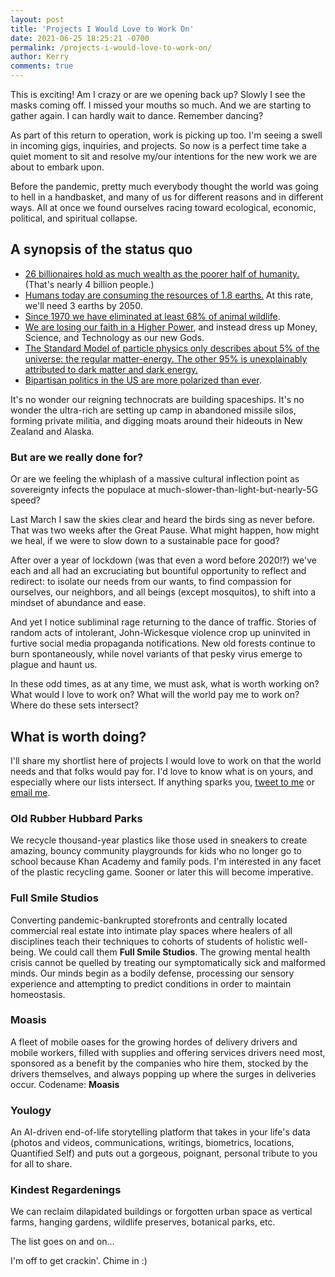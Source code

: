 ```yaml
---
layout: post
title: 'Projects I Would Love to Work On'
date: 2021-06-25 18:25:21 -0700
permalink: /projects-i-would-love-to-work-on/
author: Kerry
comments: true
---
```


This is exciting! Am I crazy or are we opening back up? Slowly I see the masks coming off. I missed your mouths so much. And we are starting to gather again. I can hardly wait to dance. Remember dancing?

As part of this return to operation, work is picking up too. I'm seeing a swell in incoming gigs, inquiries, and projects. So now is a perfect time take a quiet moment to sit and resolve my/our intentions for the new work we are about to embark upon.

Before the pandemic, pretty much everybody thought the world was going to hell in a handbasket, and many of us for different reasons and in different ways. All at once we found ourselves racing toward ecological, economic, political, and spiritual collapse.

## A synopsis of the status quo

- [26 billionaires hold as much wealth as the poorer half of humanity.](https://www.oxfamamerica.org/explore/research-publications/public-good-or-private-wealth/) (That's nearly 4 billion people.)
- [Humans today are consuming the resources of 1.8 earths.](https://populationmatters.org/resources-consumption) At this rate, we'll need 3 earths by 2050.
- [Since 1970 we have eliminated at least 68% of animal wildlife](https://www.worldwildlife.org/publications/living-planet-report-2020).
- [We are losing our faith in a Higher Power](https://twitter.com/ryanburge/status/1108183399364263936), and instead dress up Money, Science, and Technology as our new Gods.
- [The Standard Model of particle physics only describes about 5% of the universe: the regular matter-energy. The other 95% is unexplainably attributed to dark matter and dark energy.](https://iopscience.iop.org/article/10.1088/1361-6552/aa5b25)
- [Bipartisan politics in the US are more polarized than ever](https://www.sciencedirect.com/science/article/abs/pii/S0378873317303039?via%3Dihub).

It's no wonder our reigning technocrats are building spaceships. It's no wonder the ultra-rich are setting up camp in abandoned missile silos, forming private militia, and digging moats around their hideouts in New Zealand and Alaska.

### But are we really done for?

Or are we feeling the whiplash of a massive cultural inflection point as sovereignty infects the populace at much-slower-than-light-but-nearly-5G speed?

Last March I saw the skies clear and heard the birds sing as never before. That was two weeks after the Great Pause. What might happen, how might we heal, if we were to slow down to a sustainable pace for good?

After over a year of lockdown (was that even a word before 2020!?) we've each and all had an excruciating but bountiful opportunity to reflect and redirect: to isolate our needs from our wants, to find compassion for ourselves, our neighbors, and all beings (except mosquitos), to shift into a mindset of abundance and ease.

And yet I notice subliminal rage returning to the dance of traffic. Stories of random acts of intolerant, John-Wickesque violence crop up uninvited in furtive social media propaganda notifications. New old forests continue to burn spontaneously, while novel variants of that pesky virus emerge to plague and haunt us.

In these odd times, as at any time, we must ask, what is worth working on? What would I love to work on? What will the world pay me to work on? Where do these sets intersect?

## What is worth doing?

I'll share my shortlist here of projects I would love to work on that the world needs and that folks would pay for. I'd love to know what is on yours, and especially where our lists intersect. If anything sparks you, [tweet to me](https://twitter.com/kerryourself) or [email me](mailto:krry.dev@gmail.com).

### Old Rubber Hubbard Parks

We recycle thousand-year plastics like those used in sneakers to create amazing, bouncy community playgrounds for kids who no longer go to school because Khan Academy and family pods. I'm interested in any facet of the plastic recycling game. Sooner or later this will become imperative.

### Full Smile Studios

Converting pandemic-bankrupted storefronts and centrally located commercial real estate into intimate play spaces where healers of all disciplines teach their techniques to cohorts of students of holistic well-being. We could call them **Full Smile Studios**. The growing mental health crisis cannot be quelled by treating our symptomatically sick and malformed minds. Our minds begin as a bodily defense, processing our sensory experience and attempting to predict conditions in order to maintain homeostasis.

### Moasis

A fleet of mobile oases for the growing hordes of delivery drivers and mobile workers, filled with supplies and offering services drivers need most, sponsored as a benefit by the companies who hire them, stocked by the drivers themselves, and always popping up where the surges in deliveries occur. Codename: **Moasis**

### Youlogy

An AI-driven end-of-life storytelling platform that takes in your life's data (photos and videos, communications, writings, biometrics, locations, Quantified Self) and puts out a gorgeous, poignant, personal tribute to you for all to share.

### Kindest Regardenings

We can reclaim dilapidated buildings or forgotten urban space as vertical farms, hanging gardens, wildlife preserves, botanical parks, etc.

The list goes on and on…

I'm off to get crackin'. Chime in :)
